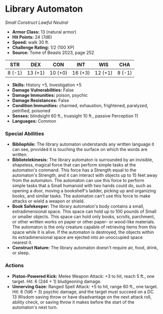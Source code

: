 # Library Automaton

*Small* *Construct* *Lawful Neutral*

- **Armor Class:** 13 (natural armor)
- **Hit Points:** 24 (7d6)
- **Speed:** walk 30 ft.
- **Challenge Rating:** 1/2 (100 XP)
- **Source:** Tome of Beasts 2023, page 252

| STR | DEX | CON | INT | WIS | CHA |
| --- | --- | --- | --- | --- | --- |
| 8 (-1) | 13 (+1) | 10 (+0) | 16 (+3) | 12 (+1) | 8 (-1) |

- **Skills:** History +5, Investigation +5
- **Damage Vulnerabilities:** False
- **Damage Immunities:** poison, psychic
- **Damage Resistances:** False
- **Condition Immunities:** charmed, exhaustion, frightened, paralyzed, petrified, poisoned
- **Senses:** blindsight 60 ft., truesight 10 ft., passive Perception 11
- **Languages:** Common

### Special Abilities

- **Bibliophile:** The library automaton understands any written language it can see, provided it is touching the surface on which the words are written.
- **Bibliotelekinesis:** The library automaton is surrounded by an invisible, shapeless, magical force that can perform simple tasks at the automaton's command. This force has a Strength equal to the automaton's Strength, and it can interact with objects up to 15 feet away from the automaton. The automaton can use this force to perform simple tasks that a Small humanoid with two hands could do, such as opening a door, moving a bookshelf's ladder, picking up and organizing books, and similar tasks. The automaton can't use this force to make attacks or wield a weapon or shield.
- **Book Safekeeper:** The library automaton's body contains a small, extradimensional space. This space can hold up to 100 pounds of Small or smaller objects. This space can hold only books, scrolls, parchment, or other written works on paper or other paper- or wood-like materials. The automaton is the only creature capable of retrieving items from this space while it is alive. If the automaton is destroyed, the objects within its extradimensional space are ejected into an unoccupied space nearest it.
- **Construct Nature:** The library automaton doesn't require air, food, drink, or sleep.

### Actions

- **Piston-Powered Kick:** Melee Weapon Attack: +3 to hit, reach 5 ft., one target. Hit: 6 (2d4 + 1) bludgeoning damage.
- **Unnerving Gaze:** Ranged Spell Attack: +5 to hit, range 60 ft., one target. Hit: 6 (1d6 + 3) psychic damage, and the target must succeed on a DC 13 Wisdom saving throw or have disadvantage on the next attack roll, ability check, or saving throw it makes before the start of the automaton's next turn.
